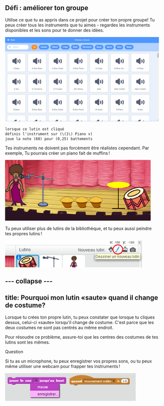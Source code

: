 ## Défi : améliorer ton groupe

Utilise ce que tu as appris dans ce projet pour créer ton propre groupe! Tu peux créer tous les instruments que tu aimes - regardes les instruments disponibles et les sons pour te donner des idées.

![capture d'écran](images/band-ideas-sounds.png)

```blocks3
lorsque ce lutin est cliqué
définis l'instrument sur (\(1\) Piano v)
joue la note (60) pour (0,25) battements
```

Tes instruments ne doivent pas forcément être réalistes cependant. Par exemple, Tu pourrais créer un piano fait de muffins !

![capture d'écran](images/band-piano.png)

Tu peux utiliser plus de lutins de la bibliothèque, et tu peux aussi peindre tes propres lutins !

![screenshot](images/band-draw.png)

## \--- collapse \---

## title: Pourquoi mon lutin «saute» quand il change de costume?

Lorsque tu crées ton propre lutin, tu peux constater que lorsque tu cliques dessus, celui-ci «saute» lorsqu'il change de costume. C'est parce que les deux costumes ne sont pas centrés au même endroit.

Pour résoudre ce problème, assure-toi que les centres des costumes de tes lutins sont les mêmes.

Question

Si tu as un microphone, tu peux enregistrer vos propres sons, ou tu peux même utiliser une webcam pour frapper tes instruments !

![screenshot](images/band-io.png)